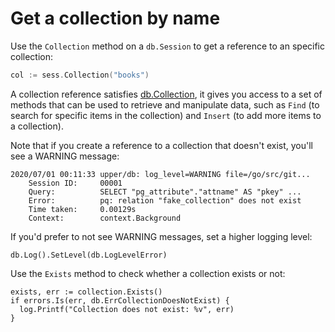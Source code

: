 # Get a collection by name

Use the `Collection` method on a `db.Session` to get a reference to an specific
collection:

```go
col := sess.Collection("books")
```

A collection reference satisfies [db.Collection][2], it gives you access to a
set of methods that can be used to retrieve and manipulate data, such as `Find`
(to search for specific items in the collection) and `Insert` (to add more
items to a collection).

Note that if you create a reference to a collection that doesn't exist, you'll
see a WARNING message:


```
2020/07/01 00:11:33 upper/db: log_level=WARNING file=/go/src/git...
	Session ID:     00001
	Query:          SELECT "pg_attribute"."attname" AS "pkey" ...
	Error:          pq: relation "fake_collection" does not exist
	Time taken:     0.00129s
	Context:        context.Background
```

If you'd prefer to not see WARNING messages, set a higher logging level:

```
db.Log().SetLevel(db.LogLevelError)
```

Use the `Exists` method to check whether a collection exists or not:

```
exists, err := collection.Exists()
if errors.Is(err, db.ErrCollectionDoesNotExist) {
  log.Printf("Collection does not exist: %v", err)
}
```

[1]: https://godoc.org/github.com/upper/db#Session
[2]: https://godoc.org/github.com/upper/db#Collection
